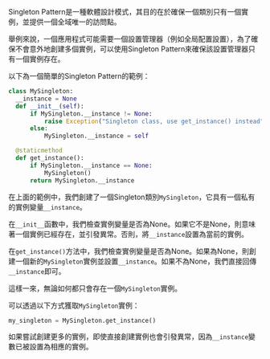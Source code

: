 

Singleton Pattern是一種軟體設計模式，其目的在於確保一個類別只有一個實例，並提供一個全域唯一的訪問點。

舉例來說，一個應用程式可能需要一個設置管理器（例如全局配置設置），為了確保不會意外地創建多個實例，可以使用Singleton Pattern來確保該設置管理器只有一個實例存在。

以下為一個簡單的Singleton Pattern的範例：

```python
class MySingleton:
  __instance = None
  def __init__(self):
      if MySingleton.__instance != None:
          raise Exception("Singleton class, use get_instance() instead")
      else:
          MySingleton.__instance = self

  @staticmethod
  def get_instance():
      if MySingleton.__instance == None:
          MySingleton()
      return MySingleton.__instance
```

在上面的範例中，我們創建了一個Singleton類別`MySingleton`，它具有一個私有的實例變量`__instance`。

在`__init__`函數中，我們檢查實例變量是否為None。如果它不是None，則意味著一個實例已經存在，並引發異常。否則，將`__instance`設置為當前的實例。

在`get_instance()`方法中，我們檢查實例變量是否為None。如果為None，則創建一個新的`MySingleton`實例並設置`__instance`。如果不為None，我們直接回傳`__instance`即可。

這樣一來，無論如何都只會存在一個`MySingleton`實例。

可以透過以下方式獲取`MySingleton`實例：

```python
my_singleton = MySingleton.get_instance()
```

如果嘗試創建更多的實例，即使直接創建實例也會引發異常，因為`__instance`變數已被設置為相應的實例。